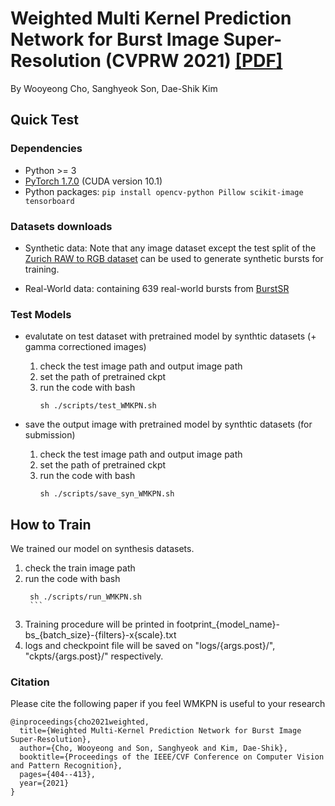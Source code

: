 # Weighted Multi Kernel Prediction Network for Burst Image Super-Resolution (CVPRW 2021) <a href="https://openaccess.thecvf.com/content/CVPR2021W/NTIRE/html/Cho_Weighted_Multi-Kernel_Prediction_Network_for_Burst_Image_Super-Resolution_CVPRW_2021_paper.html" target="_blank">[PDF]</a>
By Wooyeong Cho, Sanghyeok Son, Dae-Shik Kim 

## Quick Test
### Dependencies
- Python >= 3
- [PyTorch 1.7.0](https://pytorch.org/) (CUDA version 10.1) 
- Python packages:  `pip install opencv-python Pillow scikit-image tensorboard`

### Datasets downloads
- Synthetic data: Note that any image dataset except the 
test split of the [Zurich RAW to RGB dataset](http://people.ee.ethz.ch/~ihnatova/pynet.html#dataset) 
can be used to generate synthetic bursts for training. 

- Real-World data: containing 639 real-world bursts from [BurstSR](https://data.vision.ee.ethz.ch/bhatg/track2_test_set.zip)

### Test Models

- evalutate on test dataset with pretrained model by synthtic datasets (+ gamma correctioned images)
   1. check the test image path and output image path
   2. set the path of pretrained ckpt 
   3. run the code with bash
        ```
        sh ./scripts/test_WMKPN.sh 
        ```  

- save the output image with pretrained model by synthtic datasets (for submission)
   1. check the test image path and output image path
   2. set the path of pretrained ckpt 
   3. run the code with bash
        ```
        sh ./scripts/save_syn_WMKPN.sh 
        ```  
        
## How to Train
We trained our model on synthesis datasets.

 1. check the train image path
 2. run the code with bash
       ```
        sh ./scripts/run_WMKPN.sh
        ```
 3. Training procedure will be printed in footprint_{model_name}-bs_{batch_size}-{filters}-x{scale}.txt
 4. logs and checkpoint file will be saved on "logs/{args.post}/", "ckpts/{args.post}/" respectively.   


### Citation 
Please cite the following paper if you feel WMKPN is useful to your research
```
@inproceedings{cho2021weighted,
  title={Weighted Multi-Kernel Prediction Network for Burst Image Super-Resolution},
  author={Cho, Wooyeong and Son, Sanghyeok and Kim, Dae-Shik},
  booktitle={Proceedings of the IEEE/CVF Conference on Computer Vision and Pattern Recognition},
  pages={404--413},
  year={2021}
}
```
